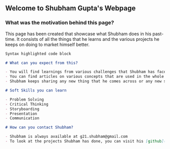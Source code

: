 ## Welcome to Shubham Gupta's Webpage

### What was the motivation behind this page?

This page has been created that showcase what Shubham does in his past-time. It consists of all the things that he learns and the various projects he keeps on doing to market himself better. 

```markdown
Syntax highlighted code block

# What can you expect from this?

- You will find learnings from various challenges that Shubham has faced.
- You can find articles on various concepts that are used in the whole Machine Learning modelling process
- Shubham keeps sharing any new thing that he comes across or any new skill that he has learned

# Soft Skills you can learn

- Problem Solving
- Critical Thinking
- Storyboarding
- Presentation
- Communication

# How can you contact Shubham?

- Shubham is always available at g21.shubham@gmail.com
- To look at the projects Shubham has done, you can visit his [github](https://github.com/g21shubham).
